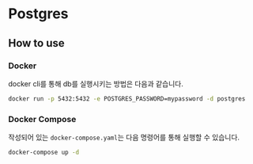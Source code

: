 # Postgres
## How to use
### Docker
docker cli를 통해 db를 실행시키는 방법은 다음과 같습니다.

```bash
docker run -p 5432:5432 -e POSTGRES_PASSWORD=mypassword -d postgres
```

### Docker Compose

작성되어 있는 `docker-compose.yaml`는 다음 명령어를 통해 실행할 수 있습니다.

```bash
docker-compose up -d
```

